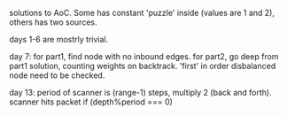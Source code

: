 solutions to AoC. Some has constant 'puzzle' inside (values are 1 and 2), others has two sources.

days 1-6 are mostrly trivial.

day 7: for part1, find node with no inbound edges. for part2, go deep from part1 solution, counting weights on backtrack.
'first' in order disbalanced node need to be checked.

day 13: period of scanner is (range-1) steps, multiply 2 (back and forth). scanner hits packet if (depth%period === 0)